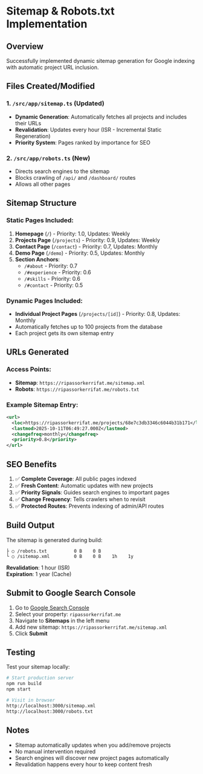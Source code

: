 # Sitemap & Robots.txt Implementation

## Overview
Successfully implemented dynamic sitemap generation for Google indexing with automatic project URL inclusion.

## Files Created/Modified

### 1. `/src/app/sitemap.ts` (Updated)
- **Dynamic Generation**: Automatically fetches all projects and includes their URLs
- **Revalidation**: Updates every hour (ISR - Incremental Static Regeneration)
- **Priority System**: Pages ranked by importance for SEO

### 2. `/src/app/robots.ts` (New)
- Directs search engines to the sitemap
- Blocks crawling of `/api/` and `/dashboard/` routes
- Allows all other pages

## Sitemap Structure

### Static Pages Included:
1. **Homepage** (`/`) - Priority: 1.0, Updates: Weekly
2. **Projects Page** (`/projects`) - Priority: 0.9, Updates: Weekly
3. **Contact Page** (`/contact`) - Priority: 0.7, Updates: Monthly
4. **Demo Page** (`/demo`) - Priority: 0.5, Updates: Monthly
5. **Section Anchors**:
   - `/#about` - Priority: 0.7
   - `/#experience` - Priority: 0.6
   - `/#skills` - Priority: 0.6
   - `/#contact` - Priority: 0.5

### Dynamic Pages Included:
- **Individual Project Pages** (`/projects/[id]`) - Priority: 0.8, Updates: Monthly
- Automatically fetches up to 100 projects from the database
- Each project gets its own sitemap entry

## URLs Generated

### Access Points:
- **Sitemap**: `https://ripassorkerrifat.me/sitemap.xml`
- **Robots**: `https://ripassorkerrifat.me/robots.txt`

### Example Sitemap Entry:
```xml
<url>
  <loc>https://ripassorkerrifat.me/projects/68e7c3db3346c6044b31b171</loc>
  <lastmod>2025-10-11T06:49:27.000Z</lastmod>
  <changefreq>monthly</changefreq>
  <priority>0.8</priority>
</url>
```

## SEO Benefits

1. ✅ **Complete Coverage**: All public pages indexed
2. ✅ **Fresh Content**: Automatic updates with new projects
3. ✅ **Priority Signals**: Guides search engines to important pages
4. ✅ **Change Frequency**: Tells crawlers when to revisit
5. ✅ **Protected Routes**: Prevents indexing of admin/API routes

## Build Output

The sitemap is generated during build:
```
├ ○ /robots.txt          0 B    0 B
└ ○ /sitemap.xml         0 B    0 B    1h    1y
```

**Revalidation**: 1 hour (ISR)  
**Expiration**: 1 year (Cache)

## Submit to Google Search Console

1. Go to [Google Search Console](https://search.google.com/search-console)
2. Select your property: `ripassorkerrifat.me`
3. Navigate to **Sitemaps** in the left menu
4. Add new sitemap: `https://ripassorkerrifat.me/sitemap.xml`
5. Click **Submit**

## Testing

Test your sitemap locally:
```bash
# Start production server
npm run build
npm start

# Visit in browser
http://localhost:3000/sitemap.xml
http://localhost:3000/robots.txt
```

## Notes

- Sitemap automatically updates when you add/remove projects
- No manual intervention required
- Search engines will discover new project pages automatically
- Revalidation happens every hour to keep content fresh
